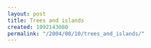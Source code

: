 ```yaml
---
layout: post
title: Trees and islands
created: 1092143080
permalink: "/2004/08/10/trees_and_islands/"
---
```


